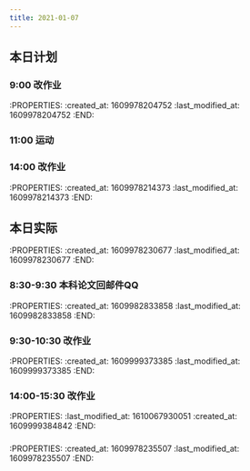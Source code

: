 ```yaml
---
title: 2021-01-07
---
```


## 本日计划
### 9:00 改作业
:PROPERTIES:
:created_at: 1609978204752
:last_modified_at: 1609978204752
:END:
### 11:00 运动
### 14:00 改作业
:PROPERTIES:
:created_at: 1609978214373
:last_modified_at: 1609978214373
:END:
## 本日实际
:PROPERTIES:
:created_at: 1609978230677
:last_modified_at: 1609978230677
:END:
### 8:30-9:30 本科论文回邮件QQ
:PROPERTIES:
:created_at: 1609982833858
:last_modified_at: 1609982833858
:END:
### 9:30-10:30 改作业
:PROPERTIES:
:created_at: 1609999373385
:last_modified_at: 1609999373385
:END:
### 14:00-15:30 改作业
:PROPERTIES:
:last_modified_at: 1610067930051
:created_at: 1609999384842
:END:
###
:PROPERTIES:
:created_at: 1609978235507
:last_modified_at: 1609978235507
:END:
